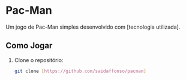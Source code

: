 # Pac-Man

Um jogo de Pac-Man simples desenvolvido com [tecnologia utilizada].

## Como Jogar

1. Clone o repositório:
   ```bash
   git clone [https://github.com/saidaffonso/pacman]
